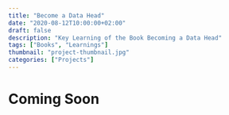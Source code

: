 ```yaml
---
title: "Become a Data Head"
date: "2020-08-12T10:00:00+02:00"
draft: false
description: "Key Learning of the Book Becoming a Data Head"
tags: ["Books", "Learnings"]
thumbnail: "project-thumbnail.jpg"
categories: ["Projects"]
---
```


# Coming Soon
